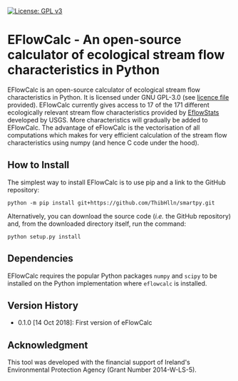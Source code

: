 [![License: GPL v3](https://img.shields.io/badge/License-GPL%20v3-blue.svg)](https://www.gnu.org/licenses/gpl-3.0)

# EFlowCalc - An open-source calculator of ecological stream flow characteristics in Python

EFlowCalc is an open-source calculator of ecological stream flow characteristics in Python. It is licensed under GNU GPL-3.0 (see [licence file](https://github.com/ThibHlln/eflowcalc/blob/master/LICENCE.md) provided). EFlowCalc currently gives access to 17 of the 171 different ecologically relevant stream flow characteristics provided by [EflowStats](https://github.com/USGS-R/EflowStats) developed by USGS. More characteristics will gradually be added to EFlowCalc. The advantage of eFlowCalc is the vectorisation of all computations which makes for very efficient calculation of the stream flow characteristics using numpy (and hence C code under the hood).

## How to Install

The simplest way to install EFlowCalc is to use pip and a link to the GitHub repository:

	python -m pip install git+https://github.com/ThibHlln/smartpy.git

Alternatively, you can download the source code (*i.e.* the GitHub repository) and, from the downloaded directory itself, run the command:

    python setup.py install

## Dependencies

EFlowCalc requires the popular Python packages `numpy` and `scipy` to be installed on the Python implementation where `eflowcalc` is installed.

## Version History

* 0.1.0 [14 Oct 2018]: First version of eFlowCalc

## Acknowledgment

This tool was developed with the financial support of Ireland's Environmental Protection Agency (Grant Number 2014-W-LS-5).